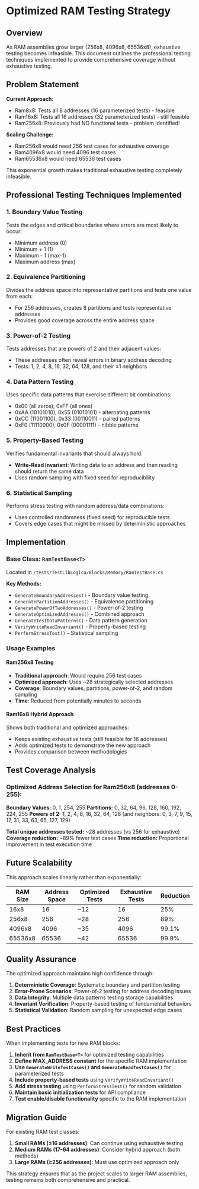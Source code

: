 # Optimized RAM Testing Strategy

## Overview

As RAM assemblies grow larger (256x8, 4096x8, 65536x8), exhaustive testing becomes infeasible. This document outlines the professional testing techniques implemented to provide comprehensive coverage without exhaustive testing.

## Problem Statement

**Current Approach:**
- Ram8x8: Tests all 8 addresses (16 parameterized tests) - feasible
- Ram16x8: Tests all 16 addresses (32 parameterized tests) - still feasible  
- Ram256x8: Previously had NO functional tests - problem identified!

**Scaling Challenge:**
- Ram256x8 would need 256 test cases for exhaustive coverage
- Ram4096x8 would need 4096 test cases
- Ram65536x8 would need 65536 test cases

This exponential growth makes traditional exhaustive testing completely infeasible.

## Professional Testing Techniques Implemented

### 1. Boundary Value Testing
Tests the edges and critical boundaries where errors are most likely to occur:
- Minimum address (0)
- Minimum + 1 (1)
- Maximum - 1 (max-1)
- Maximum address (max)

### 2. Equivalence Partitioning
Divides the address space into representative partitions and tests one value from each:
- For 256 addresses, creates 8 partitions and tests representative addresses
- Provides good coverage across the entire address space

### 3. Power-of-2 Testing
Tests addresses that are powers of 2 and their adjacent values:
- These addresses often reveal errors in binary address decoding
- Tests: 1, 2, 4, 8, 16, 32, 64, 128, and their ±1 neighbors

### 4. Data Pattern Testing
Uses specific data patterns that exercise different bit combinations:
- 0x00 (all zeros), 0xFF (all ones)
- 0xAA (10101010), 0x55 (01010101) - alternating patterns
- 0xCC (11001100), 0x33 (00110011) - paired patterns
- 0xF0 (11110000), 0x0F (00001111) - nibble patterns

### 5. Property-Based Testing
Verifies fundamental invariants that should always hold:
- **Write-Read Invariant**: Writing data to an address and then reading should return the same data
- Uses random sampling with fixed seed for reproducibility

### 6. Statistical Sampling
Performs stress testing with random address/data combinations:
- Uses controlled randomness (fixed seed) for reproducible tests
- Covers edge cases that might be missed by deterministic approaches

## Implementation

### Base Class: `RamTestBase<T>`
Located in `/tests/TestLibLogica/Blocks/Memory/RamTestBase.cs`

**Key Methods:**
- `GenerateBoundaryAddresses()` - Boundary value testing
- `GeneratePartitionAddresses()` - Equivalence partitioning  
- `GeneratePowerOfTwoAddresses()` - Power-of-2 testing
- `GenerateOptimizedAddresses()` - Combined approach
- `GenerateTestDataPatterns()` - Data pattern generation
- `VerifyWriteReadInvariant()` - Property-based testing
- `PerformStressTest()` - Statistical sampling

### Usage Examples

#### Ram256x8 Testing
- **Traditional approach**: Would require 256 test cases
- **Optimized approach**: Uses ~28 strategically selected addresses
- **Coverage**: Boundary values, partitions, power-of-2, and random sampling
- **Time**: Reduced from potentially minutes to seconds

#### Ram16x8 Hybrid Approach
Shows both traditional and optimized approaches:
- Keeps existing exhaustive tests (still feasible for 16 addresses)
- Adds optimized tests to demonstrate the new approach
- Provides comparison between methodologies

## Test Coverage Analysis

### Optimized Address Selection for Ram256x8 (addresses 0-255):

**Boundary Values:** 0, 1, 254, 255
**Partitions:** 0, 32, 64, 96, 128, 160, 192, 224, 255
**Powers of 2:** 1, 2, 4, 8, 16, 32, 64, 128 (and neighbors: 0, 3, 7, 9, 15, 17, 31, 33, 63, 65, 127, 129)

**Total unique addresses tested:** ~28 addresses (vs 256 for exhaustive)
**Coverage reduction:** ~89% fewer test cases
**Time reduction:** Proportional improvement in test execution time

## Future Scalability

This approach scales linearly rather than exponentially:

| RAM Size | Address Space | Optimized Tests | Exhaustive Tests | Reduction |
|----------|---------------|-----------------|------------------|-----------|
| 16x8     | 16           | ~12             | 16               | 25%       |
| 256x8    | 256          | ~28             | 256              | 89%       |
| 4096x8   | 4096         | ~35             | 4096             | 99.1%     |
| 65536x8  | 65536        | ~42             | 65536            | 99.9%     |

## Quality Assurance

The optimized approach maintains high confidence through:

1. **Deterministic Coverage**: Systematic boundary and partition testing
2. **Error-Prone Scenarios**: Power-of-2 testing for address decoding issues
3. **Data Integrity**: Multiple data patterns testing storage capabilities
4. **Invariant Verification**: Property-based testing of fundamental behaviors
5. **Statistical Validation**: Random sampling for unexpected edge cases

## Best Practices

When implementing tests for new RAM blocks:

1. **Inherit from `RamTestBase<T>`** for optimized testing capabilities
2. **Define MAX_ADDRESS constant** for the specific RAM implementation
3. **Use `GenerateWriteTestCases()` and `GenerateReadTestCases()`** for parameterized tests
4. **Include property-based tests** using `VerifyWriteReadInvariant()`
5. **Add stress testing** using `PerformStressTest()` for random validation
6. **Maintain basic initialization tests** for API compliance
7. **Test enable/disable functionality** specific to the RAM implementation

## Migration Guide

For existing RAM test classes:

1. **Small RAMs (≤16 addresses)**: Can continue using exhaustive testing
2. **Medium RAMs (17-64 addresses)**: Consider hybrid approach (both methods)
3. **Large RAMs (≥256 addresses)**: Must use optimized approach only

This strategy ensures that as the project scales to larger RAM assemblies, testing remains both comprehensive and practical.